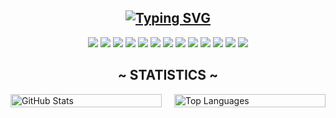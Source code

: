 <!-- Typing SVG - https://readme-typing-svg.herokuapp.com/demo/leetcode: https://leetcard.jacoblin.cool/ -->
<h2>
  <div align="center">
    <a href="https://git.io/typing-svg">
      <img 
        src="https://readme-typing-svg.herokuapp.com?center=true&color=5FABEE&lines=I+am+DebtlessFlea.;I+am+a+programmer.;I+am+just+a+man." 
        alt="Typing SVG" 
      />
    </a>
  </div>
</h2>

<!-- Badges -->
<div align="center">
  <img src="https://img.shields.io/badge/c++-%2300599C.svg?style=for-the-badge&logo=c%2B%2B&logoColor=white" />
  <img src="https://img.shields.io/badge/Tor-%237d4698.svg?style=for-the-badge&logo=torbrowser&logoColor=white" />
  <img src="https://img.shields.io/badge/HTML-%23E34F26.svg?style=for-the-badge&logo=html5&logoColor=white" />
  <img src="https://img.shields.io/badge/TryHackMe-%23dc2727.svg?style=for-the-badge&logo=tryhackme&logoColor=white" />
  <img src="https://img.shields.io/badge/-RaspberryPi-C51A4A?style=for-the-badge&logo=Raspberry-Pi" />
  <img src="https://img.shields.io/badge/Docker-%230db7ed.svg?style=for-the-badge&logo=docker&logoColor=white" />
  <img src="https://img.shields.io/badge/Wireshark-%231672a0.svg?style=for-the-badge&logo=wireshark&logoColor=white" />
  <img src="https://img.shields.io/badge/python-%2314354C.svg?style=for-the-badge&logo=python&logoColor=white" />
  <img src="https://img.shields.io/badge/Kali%20Linux-%2310233f.svg?style=for-the-badge&logo=kalilinux&logoColor=white" />
  <img src="https://img.shields.io/badge/Hack%20The%20Box-%23000000.svg?style=for-the-badge&logo=hackthebox&logoColor=9efc00" />
  <img src="https://img.shields.io/badge/OWASP-%23000000.svg?style=for-the-badge&logo=owasp&logoColor=white" />
  <img src="https://img.shields.io/badge/GitHub-%23000000.svg?style=for-the-badge&logo=github&logoColor=white" />
  <img src="https://img.shields.io/badge/Vercel-%23000000.svg?style=for-the-badge&logo=vercel&logoColor=white" />
</div>

<!-- Title -->
<h2 align="center">
  <a style="font-weight: bold;"><b>~ STATISTICS ~</b></a>
</h2>

<!-- Statistics -->
<div style="display: flex; justify-content: center;">
  <div style="width: 450px; margin-right: 20px;">
    <img
      src="https://github-readme-stats-psi-navy-88.vercel.app/api?username=DebtlessFlea&theme=holi&hide_border=false&include_all_commits=true&count_private=false"
      width="100%"
      alt="GitHub Stats"
    />
  </div>
  
  <div style="width: 450px;">
    <img
      src="https://github-readme-stats-mul.vercel.app/api/top-langs/?username=DebtlessFlea&theme=holi&hide_border=false&include_all_commits=true&count_private=false&layout=compact"
      width="100%"
      alt="Top Languages"
    />
  </div>
</div>
